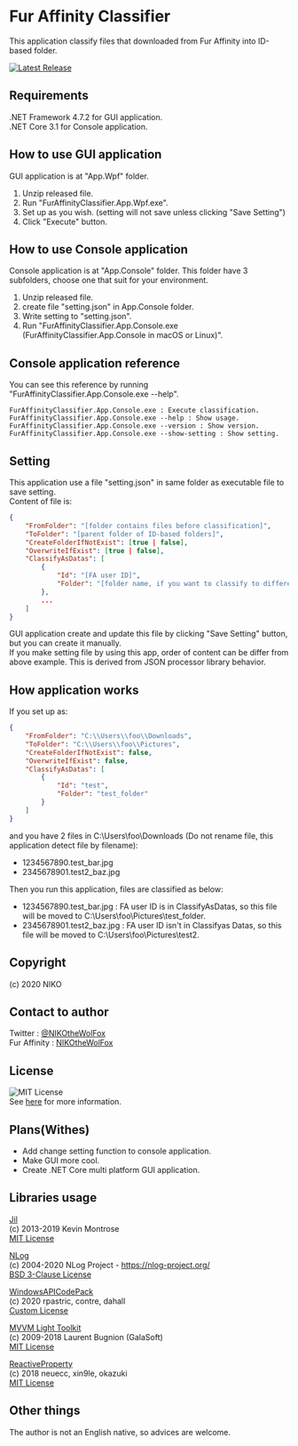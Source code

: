 # Fur Affinity Classifier
This application classify files that downloaded from Fur Affinity into ID-based folder.

[![Latest Release](https://img.shields.io/github/v/release/NIKOtheWolFox/FurAffinityClassifier)](https://github.com/NIKOtheWolFox/FurAffinityClassifier/releases)

## Requirements
.NET Framework 4.7.2 for GUI application.<br>
.NET Core 3.1 for Console application.

## How to use GUI application
GUI application is at "App.Wpf" folder.
1. Unzip released file.
2. Run "FurAffinityClassifier.App.Wpf.exe".
3. Set up as you wish. (setting will not save unless clicking "Save Setting")
4. Click "Execute" button.

## How to use Console application
Console application is at "App.Console" folder. This folder have 3 subfolders, choose one that suit for your environment.
1. Unzip released file.
2. create file "setting.json" in App.Console folder.
3. Write setting to "setting.json".
4. Run "FurAffinityClassifier.App.Console.exe (FurAffinityClassifier.App.Console in macOS or Linux)".

## Console application reference
You can see this reference by running "FurAffinityClassifier.App.Console.exe --help".
```
FurAffinityClassifier.App.Console.exe : Execute classification.
FurAffinityClassifier.App.Console.exe --help : Show usage.
FurAffinityClassifier.App.Console.exe --version : Show version.
FurAffinityClassifier.App.Console.exe --show-setting : Show setting.
```

## Setting
This application use a file "setting.json" in same folder as executable file to save setting.<br>
Content of file is:
```JSON:setting.json
{
    "FromFolder": "[folder contains files before classification]",
    "ToFolder": "[parent folder of ID-based folders]",
    "CreateFolderIfNotExist": [true | false],
    "OverwriteIfExist": [true | false],
    "ClassifyAsDatas": [
        {
            "Id": "[FA user ID]",
            "Folder": "[folder name, if you want to classify to different name folder]"
        },
        ...
    ]
}
```
GUI application create and update this file by clicking "Save Setting" button, but you can create it manually.<br>
If you make setting file by using this app, order of content can be differ from above example. This is derived from JSON processor library behavior.

## How application works
If you set up as:
```JSON:setting.json
{
    "FromFolder": "C:\\Users\\foo\\Downloads",
    "ToFolder": "C:\\Users\\foo\\Pictures",
    "CreateFolderIfNotExist": false,
    "OverwriteIfExist": false,
    "ClassifyAsDatas": [
        {
            "Id": "test",
            "Folder": "test_folder"
        }
    ]
}
```
and you have 2 files in C:\Users\foo\Downloads (Do not rename file, this application detect file by filename):
* 1234567890.test_bar.jpg
* 2345678901.test2_baz.jpg

Then you run this application, files are classified as below:
* 1234567890.test_bar.jpg : FA user ID is in ClassifyAsDatas, so this file will be moved to C:\Users\foo\Pictures\test_folder.
* 2345678901.test2_baz.jpg : FA user ID isn't in Classifyas Datas, so this file will be moved to C:\Users\foo\Pictures\test2.

## Copyright
(c) 2020 NIKO

## Contact to author
Twitter : [@NIKOtheWolFox](https://twitter.com/NIKOtheWolFox/)<br>
Fur Affinity : [NIKOtheWolFox](https://www.furaffinity.net/user/nikothewolfox/)

## License
![MIT License](https://img.shields.io/github/license/NIKOtheWolFox/FurAffinityClassifier)<br>
See [here](https://raw.githubusercontent.com/NIKOtheWolFox/FurAffinityClassifier/master/LICENSE) for more information.

## Plans(Withes)
* Add change setting function to console application.
* Make GUI more cool.
* Create .NET Core multi platform GUI application.

## Libraries usage
[Jil](https://github.com/kevin-montrose/Jil)<br>
(c) 2013-2019 Kevin Montrose<br>
[MIT License](https://github.com/kevin-montrose/Jil/blob/master/LICENSE)<br>

[NLog](https://nlog-project.org/)<br>
(c) 2004-2020 NLog Project - https://nlog-project.org/<br>
[BSD 3-Clause License](https://github.com/NLog/NLog/blob/dev/LICENSE.txt)<br>

[WindowsAPICodePack](https://github.com/contre/Windows-API-Code-Pack-1.1)<br>
(c) 2020 rpastric, contre, dahall<br>
[Custom License](https://github.com/contre/Windows-API-Code-Pack-1.1/blob/master/LICENSE)<br>

[MVVM Light Toolkit](http://www.mvvmlight.net/)<br>
(c) 2009-2018 Laurent Bugnion (GalaSoft)<br>
[MIT License](https://github.com/lbugnion/mvvmlight/blob/master/LICENSE)<br>

[ReactiveProperty](https://github.com/runceel/ReactiveProperty)<br>
(c) 2018 neuecc, xin9le, okazuki<br>
[MIT License](https://github.com/runceel/ReactiveProperty/blob/master/LICENSE.txt)

## Other things
The author is not an English native, so advices are welcome.